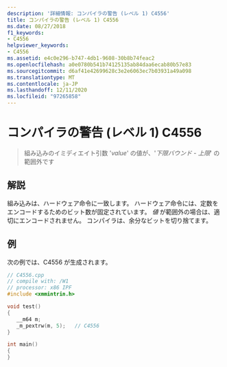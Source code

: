 ```yaml
---
description: '詳細情報: コンパイラの警告 (レベル 1) C4556'
title: コンパイラの警告 (レベル 1) C4556
ms.date: 08/27/2018
f1_keywords:
- C4556
helpviewer_keywords:
- C4556
ms.assetid: e4c0e296-b747-4db1-9608-30b8b74feac2
ms.openlocfilehash: a0e0780b541b74125135ab84daa6ecab80b57e83
ms.sourcegitcommit: d6af41e42699628c3e2e6063ec7b03931a49a098
ms.translationtype: MT
ms.contentlocale: ja-JP
ms.lasthandoff: 12/11/2020
ms.locfileid: "97265858"
---
```

# <a name="compiler-warning-level-1-c4556"></a>コンパイラの警告 (レベル 1) C4556

> 組み込みのイミディエイト引数 '*value*' の値が、'*下限バウンド*  -  *上限*' の範囲外です

## <a name="remarks"></a>解説

組み込みは、ハードウェア命令に一致します。 ハードウェア命令には、定数をエンコードするためのビット数が固定されています。 *値* が範囲外の場合は、適切にエンコードされません。 コンパイラは、余分なビットを切り捨てます。

## <a name="example"></a>例

次の例では、C4556 が生成されます。

```cpp
// C4556.cpp
// compile with: /W1
// processor: x86 IPF
#include <xmmintrin.h>

void test()
{
   __m64 m;
   _m_pextrw(m, 5);   // C4556
}

int main()
{
}
```
